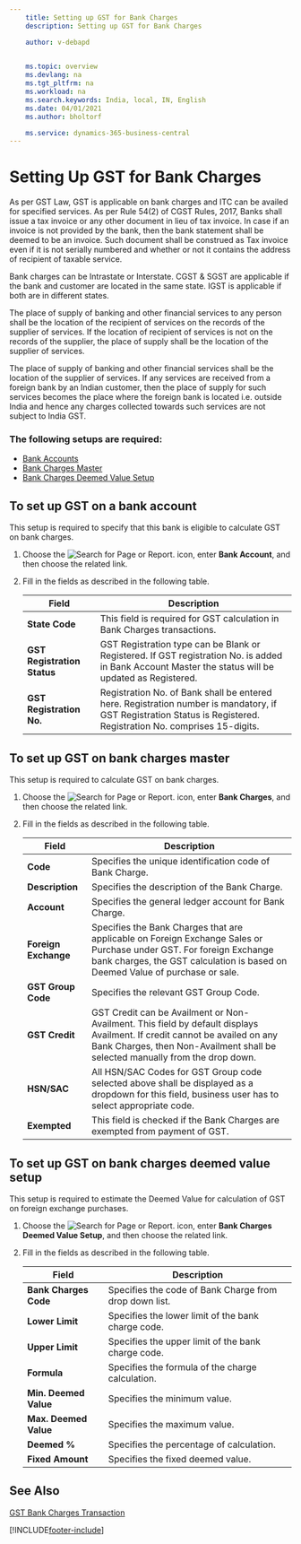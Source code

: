 ```yaml
---
    title: Setting up GST for Bank Charges
    description: Setting up GST for Bank Charges

    author: v-debapd

    
    ms.topic: overview
    ms.devlang: na
    ms.tgt_pltfrm: na
    ms.workload: na
    ms.search.keywords: India, local, IN, English
    ms.date: 04/01/2021
    ms.author: bholtorf

    ms.service: dynamics-365-business-central
---
```

# Setting Up GST for Bank Charges 


As per GST Law, GST is applicable on bank charges and ITC can be availed for specified services.  As per Rule 54(2) of CGST Rules, 2017, Banks shall issue a tax invoice or any other document in lieu of tax invoice. In case if an invoice is not provided by the bank, then the bank statement shall be deemed to be an invoice. Such document shall be construed as Tax invoice even if it is not serially numbered and whether or not it contains the address of recipient of taxable service. 

Bank charges can be Intrastate or Interstate. CGST & SGST are applicable if the bank and customer are located in the same state. IGST is applicable if both are in different states. 

The place of supply of banking and other financial services to any person shall be the location of the recipient of services on the records of the supplier of services. If the location of recipient of services is not on the records of the supplier, the place of supply shall be the location of the supplier of services. 

The place of supply of banking and other financial services shall be the location of the supplier of services. If any services are received from a foreign bank by an Indian customer, then the place of supply for such services becomes the place where the foreign bank is located i.e. outside India and hence any charges collected towards such services are not subject to India GST.


### The following setups are required: 

- [Bank Accounts](gst-bank-charges-overview.md#to-set-up-gst-on-a-bank-account)
- [Bank Charges Master](gst-bank-charges-overview.md#to-set-up-gst-on-bank-charges-master)
- [Bank Charges Deemed Value Setup](gst-bank-charges-overview.md#to-set-up-gst-on-bank-charges-deemed-value-setup)


## To set up GST on a bank account

This setup is required to specify that this bank is eligible to calculate GST on bank charges.

1. Choose the ![Search for Page or Report.](image/search_small.png "Search for Page or Report icon") icon, enter **Bank Account**, and then choose the related link.
2. Fill in the fields as described in the following table.
    
    |Field|Description| 
    |---------------------------------|  ---------------------------------------| 
    |**State Code**|This field is required for GST calculation in Bank Charges transactions.|
    |**GST Registration Status**|GST Registration type can be Blank or Registered. If GST registration No. is added in Bank Account Master the status will be updated as Registered.|
    |**GST Registration No.**|Registration No. of Bank shall be entered here. Registration number is mandatory, if GST Registration Status is Registered. Registration No. comprises 15-digits.|

## To set up GST on bank charges master

This setup is required to calculate GST on bank charges.

1. Choose the ![Search for Page or Report.](image/search_small.png "Search for Page or Report icon") icon, enter **Bank Charges**, and then choose the related link.
2. Fill in the fields as described in the following table.
    
    |Field|Description| 
    |---------------------------------|  ---------------------------------------| 
    |**Code**|Specifies the unique identification code of Bank Charge.|
    |**Description**|Specifies the description of the Bank Charge.|
    |**Account**|Specifies the general ledger account for Bank Charge.|
    |**Foreign Exchange**|Specifies the Bank Charges that are applicable on Foreign Exchange Sales or Purchase under GST. For foreign Exchange bank charges, the GST calculation is based on Deemed Value of purchase or sale.|
    |**GST Group Code**|Specifies the relevant GST Group Code.|
    |**GST Credit**|GST Credit can be Availment or Non-Availment. This field by default displays Availment. If credit cannot be availed on any Bank Charges, then Non-Availment shall be selected manually from the drop down. |
    |**HSN/SAC**|All HSN/SAC Codes for GST Group code selected above shall be displayed as a dropdown for this field, business user has to select appropriate code.|
    |**Exempted**|This field is checked if the Bank Charges are exempted from payment of GST.|

## To set up GST on bank charges deemed value setup

This setup is required to estimate the Deemed Value for calculation of GST on foreign exchange purchases.

1. Choose the ![Search for Page or Report.](image/search_small.png "Search for Page or Report icon") icon, enter **Bank Charges Deemed Value Setup**, and then choose the related link.
2. Fill in the fields as described in the following table.
    
    |Field|Description| 
    |---------------------------------|  ---------------------------------------| 
    |**Bank Charges Code**|Specifies the code of Bank Charge from drop down list.|
    |**Lower Limit**|Specifies the lower limit of the bank charge code.|
    |**Upper Limit**|Specifies the upper limit of the bank charge code.|
    |**Formula**|Specifies the formula of the charge calculation.|
    |**Min. Deemed Value**|Specifies the minimum value.|
    |**Max. Deemed Value**|Specifies the maximum value.|
    |**Deemed %**|Specifies the percentage of calculation.|
    |**Fixed Amount**|Specifies the fixed deemed value.|



## See Also 
[GST Bank Charges Transaction](GST-Bank-Charges-Transaction.md)



















[!INCLUDE[footer-include](../../includes/footer-banner.md)]